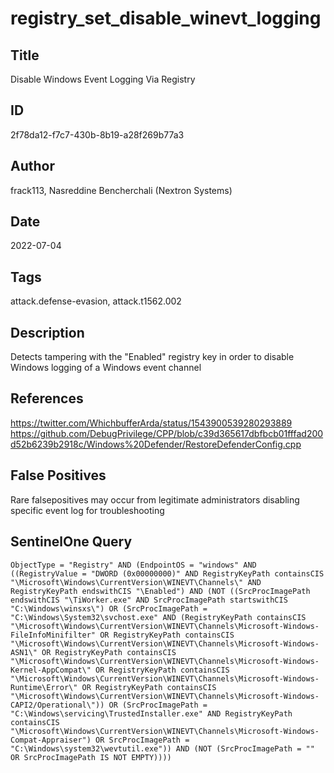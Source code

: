 # registry_set_disable_winevt_logging

## Title
Disable Windows Event Logging Via Registry

## ID
2f78da12-f7c7-430b-8b19-a28f269b77a3

## Author
frack113, Nasreddine Bencherchali (Nextron Systems)

## Date
2022-07-04

## Tags
attack.defense-evasion, attack.t1562.002

## Description
Detects tampering with the "Enabled" registry key in order to disable Windows logging of a Windows event channel

## References
https://twitter.com/WhichbufferArda/status/1543900539280293889
https://github.com/DebugPrivilege/CPP/blob/c39d365617dbfbcb01fffad200d52b6239b2918c/Windows%20Defender/RestoreDefenderConfig.cpp

## False Positives
Rare falsepositives may occur from legitimate administrators disabling specific event log for troubleshooting

## SentinelOne Query
```
ObjectType = "Registry" AND (EndpointOS = "windows" AND ((RegistryValue = "DWORD (0x00000000)" AND RegistryKeyPath containsCIS "\Microsoft\Windows\CurrentVersion\WINEVT\Channels\" AND RegistryKeyPath endswithCIS "\Enabled") AND (NOT ((SrcProcImagePath endswithCIS "\TiWorker.exe" AND SrcProcImagePath startswithCIS "C:\Windows\winsxs\") OR (SrcProcImagePath = "C:\Windows\System32\svchost.exe" AND (RegistryKeyPath containsCIS "\Microsoft\Windows\CurrentVersion\WINEVT\Channels\Microsoft-Windows-FileInfoMinifilter" OR RegistryKeyPath containsCIS "\Microsoft\Windows\CurrentVersion\WINEVT\Channels\Microsoft-Windows-ASN1\" OR RegistryKeyPath containsCIS "\Microsoft\Windows\CurrentVersion\WINEVT\Channels\Microsoft-Windows-Kernel-AppCompat\" OR RegistryKeyPath containsCIS "\Microsoft\Windows\CurrentVersion\WINEVT\Channels\Microsoft-Windows-Runtime\Error\" OR RegistryKeyPath containsCIS "\Microsoft\Windows\CurrentVersion\WINEVT\Channels\Microsoft-Windows-CAPI2/Operational\")) OR (SrcProcImagePath = "C:\Windows\servicing\TrustedInstaller.exe" AND RegistryKeyPath containsCIS "\Microsoft\Windows\CurrentVersion\WINEVT\Channels\Microsoft-Windows-Compat-Appraiser") OR SrcProcImagePath = "C:\Windows\system32\wevtutil.exe")) AND (NOT (SrcProcImagePath = "" OR SrcProcImagePath IS NOT EMPTY))))

```